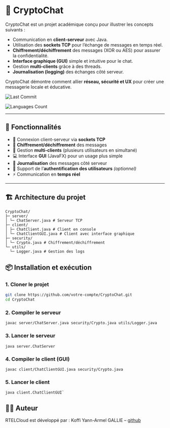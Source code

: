 # 💬 CryptoChat

CryptoChat est un projet académique conçu pour illustrer les concepts suivants :
- Communication en **client-serveur** avec Java.
- Utilisation des **sockets TCP** pour l’échange de messages en temps réel.
- **Chiffrement/déchiffrement** des messages (XOR ou AES) pour assurer la confidentialité.
- **Interface graphique (GUI)** simple et intuitive pour le chat.
- Gestion **multi-clients** grâce à des threads.
- **Journalisation (logging)** des échanges côté serveur.

CryptoChat démontre comment allier **réseau, sécurité et UX** pour créer une messagerie locale et éducative.


![Last Commit](https://img.shields.io/github/last-commit/yannArmelGALLIE/CryptoChat?style=for-the-badge&logoColor=white)

![Languages Count](https://img.shields.io/github/languages/count/yannArmelGALLIE/CryptoChat?style=for-the-badge&logoColor=white)

---

## 🚀 Fonctionnalités
- 🔗 Connexion client-serveur via **sockets TCP**  
- 🔐 **Chiffrement/déchiffrement** des messages  
- 👥 Gestion **multi-clients** (plusieurs utilisateurs en simultané)  
- 💻 Interface **GUI** (JavaFX) pour un usage plus simple  
- 📝 **Journalisation** des messages côté serveur  
- 👤 Support de l’**authentification des utilisateurs** *(optionnel)*  
- ⚡ Communication en **temps réel**  

---

## 🏗️ Architecture du projet
```
CryptoChat/
├─ server/
│ └─ ChatServer.java # Serveur TCP
├─ client/
│ ├─ ChatClient.java # Client en console
│ └─ ChatClientGUI.java # Client avec interface graphique
├─ security/
│ └─ Crypto.java # Chiffrement/déchiffrement
└─ utils/
  └─ Logger.java # Gestion des logs
```

## 📦 Installation et exécution

### 1. Cloner le projet
```bash
git clone https://github.com/votre-compte/CryptoChat.git
cd CryptoChat
```
### 2. Compiler le serveur
```
javac server/ChatServer.java security/Crypto.java utils/Logger.java
```
### 3. Lancer le serveur
```
java server.ChatServer
```
### 4. Compiler le client (GUI)
```
javac client/ChatClientGUI.java security/Crypto.java
```

### 5. Lancer le client
```
java client.ChatClientGUI`
```

## 👨‍💻 Auteur

RTELCloud est développé par : 
Koffi Yann-Armel GALLIE – [github](https://github.com/yannArmelGALLIE/)


